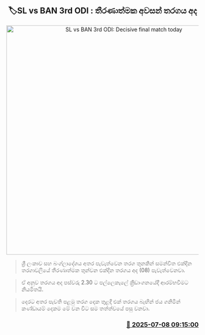 <p align='center'><b><h2 align='center' title='SL vs BAN 3rd ODI: Decisive final match today'>🏷SL vs BAN 3rd ODI : තීරණාත්මක අවසන් තරගය අද</h2></b></p>
<p align='center'><img src='https://helakuru.sgp1.cdn.digitaloceanspaces.com/esana/images/lib/sl-vs-ban-3rd-odi-mn.jpg' width='600' alt='SL vs BAN 3rd ODI: Decisive final match today'></p>

> ශ්‍රී ලංකාව සහ බංග්ලාදේශය අතර පැවැත්වෙන තරග තුනකින් සමන්විත එක්දින තරගාවලියේ තීරණාත්මක තුන්වන එක්දින තරගය අද (08) පැවැත්වෙනවා.

> ඒ අනුව තරගය අද පස්වරු 2.30 ට පල්ලෙකැලේ ක්‍රීඩාංගනයේදී ආරම්භවීමට නියමිතයි.

> දෙරට අතර පැවති පළමු තරග දෙක තුළදී එක් තරගය බැඟින් ජය ගනිමින් කණ්ඩායම් දෙකම මේ වන විට සම තත්ත්වයේ පසු වනවා.



<h3 align='right'><a href='https://www.helakuru.lk/esana/p/111668/'>📅 2025-07-08 09:15:00</a></h3>
